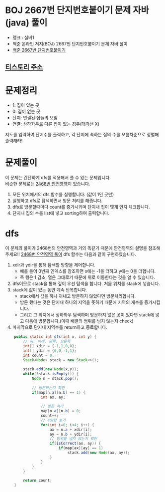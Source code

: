 # BOJ 2667번 단지번호붙이기 문제 자바(java)  풀이
- 랭크 : 실버1
- 백준 온라인 저지(BOJ) 2667번 단지번호붙이기 문제 자바 풀이
- [백준 2667번 단지번호붙이기](https://www.acmicpc.net/problem/2667)

## [티스토리 주소](https://hoho325.tistory.com/99?category=780777)

# 문제정리
* 1: 집이 있는 곳
* 0: 집이 없는 곳
* 단지: 연결된 집들의 모임
* 연결: 상하좌우로 다른 집이 있는 경우(대각선 X)

지도를 입력하여 단지수를 출력하고, 각 단지에 속하는 집의 수를 오름차순으로 정렬해 출력해라!

# 문제풀이
이 문제는 간단하게 dfs를 적용해서 풀 수 있는 문제입니다.  
비슷한 문제로는 [2468번 안전영역](https://www.acmicpc.net/problem/2468)이 있습니다.  
1. 모든 위치에서의 dfs 함수를 실행합니다. (값이 1인 곳만)
2. 실행하고 dfs로 탐색하면서 방문 처리를 해줍니다.
3. dfs로 방문할때마다 count를 증가시키며 단지내 집이 몇개 인지 체크합니다.
4. 단지내 집의 수를 list에 넣고 sorting하여 출력합니다.


# dfs
이 문제의 풀이가 2468번의 안전영역과 거의 똑같기 때문에 안전영역의 설명을 참조해주세요!!
[2468번 안전영역 풀이](https://hoho325.tistory.com/98)
dfs 함수는 다음과 같이 구현하였습니다.  
1. xdir과 ydir을 통해 탐색할 방향을 제어합니다.
    * 예를 들어 0번째 인덱스를 참조하면 x에는 -1을 더하고 y에는 0을 더합니다.  
    * 즉 행은 1 감소, 열은 그대로기 때문에 위로 이동한다는 것을 알 수 있습니다.
2. dfs이므로 stack을 통해 깊이 우선 탐색을 합니다. 처음 위치를 stack에 넣습니다.
3. stack에 값이 있는 동안 계속 반복합니다.
    * stack에서 값을 하나 꺼내고 방문하지 않았다면 방문처리합니다.
    * 방문 했다는 것은 단지내 하나의 지역을 뜻하기 때문애 지역의 개수를 증가시킵니다.
    * 그리고 그 위치에서 상하좌우 탐색하며 방문하지 않은 곳이 있다면 stack에 넣고 다음에 방문합니다.(이때 배열의 범위를 넘지 않는지 check)
4. 마지막으로 단지내 지역수를 return하고 종료합니다.

```java
	public static int dfs(int x, int y) {
		// 위, 아래, 왼쪽, 오른쪽
		int[] xdir = {-1,1,0,0};
		int[] ydir = {0,0,-1,1};
		int count = 0;
		Stack<Node> stack = new Stack<>();
		
		stack.add(new Node(x,y));
		while(!stack.isEmpty()) {
			Node n = stack.pop();
			
			// 방문했는지 확인
			if(map[n.a][n.b] == 1) {
				int ax, ay;
				
				// 방문 처리
				map[n.a][n.b] = 0;
				count++;
				// 4방향 보기
				for(int i=0; i<4; i++) {
					ax = n.a + xdir[i];
					ay = n.b + ydir[i];
					// 범위를 넘지 않는지 확인
					if(isCorrect(ax, ay)) {
						if(map[ax][ay] == 1)
							stack.add(new Node(ax, ay));
					}
				}
			}
		}
		
		return count;
	}
```